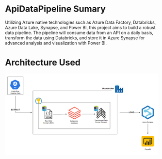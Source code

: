 # ApiDataPipeline Sumary

Utilizing Azure native technologies such as Azure Data Factory, Databricks, Azure Data Lake, Synapse, and Power BI, this project aims to build a robust data pipeline. The pipeline will consume data from an API on a daily basis, transform the data using Databricks, and store it in Azure Synapse for advanced analysis and visualization with Power BI.

# Architecture Used
<img src='Architecture/API _PIPELINE_ARCHITECTURE.png'>
